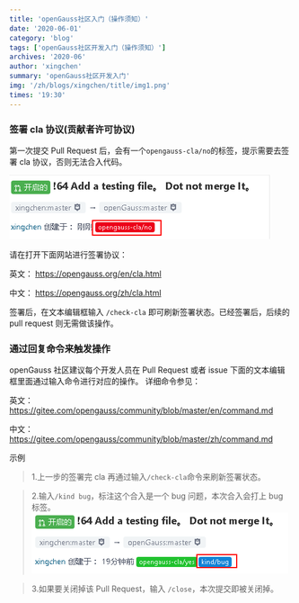 ```yaml
---
title: 'openGauss社区入门（操作须知）'
date: '2020-06-01'
category: 'blog'
tags: ['openGauss社区开发入门（操作须知）']
archives: '2020-06'
author: 'xingchen'
summary: 'openGauss社区开发入门'
img: '/zh/blogs/xingchen/title/img1.png'
times: '19:30'
---
```


### 签署 cla 协议(贡献者许可协议)

第一次提交 Pull Request 后，会有一个`opengauss-cla/no`的标签，提示需要去签署 cla 协议，否则无法合入代码。

<img src='./images/cla.png'>

请在打开下面网站进行签署协议：

英文： https://opengauss.org/en/cla.html

中文： https://opengauss.org/zh/cla.html

签署后，在文本编辑框输入
`/check-cla`
即可刷新签署状态。已经签署后，后续的 pull request 则无需做该操作。

### 通过回复命令来触发操作

openGauss 社区建议每个开发人员在 Pull Request 或者 issue 下面的文本编辑框里面通过输入命令进行对应的操作。
详细命令参见：

英文：https://gitee.com/opengauss/community/blob/master/en/command.md

中文：https://gitee.com/opengauss/community/blob/master/zh/command.md

示例

> 1.上一步的签署完 cla 再通过输入`/check-cla`命令来刷新签署状态。

> 2.输入`/kind bug`，标注这个合入是一个 bug 问题，本次合入会打上 bug 标签。
> <img src='./images/kindbug.png'>

> 3.如果要关闭掉该 Pull Request，输入 `/close`，本次提交即被关闭掉。
